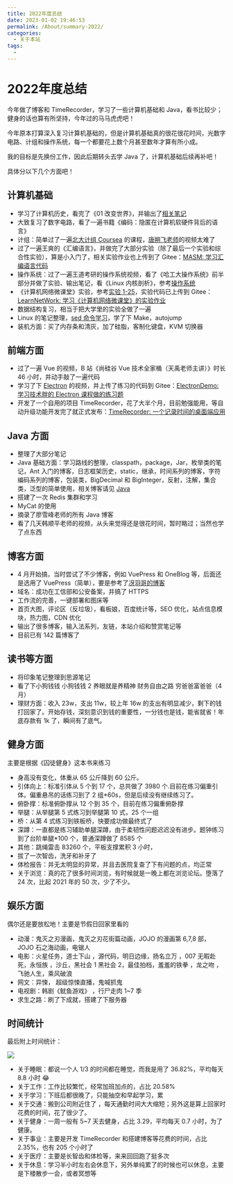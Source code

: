 ```yaml
---
title: 2022年度总结
date: 2023-01-02 19:46:53
permalink: /About/summary-2022/
categories:
  - 关于本站
tags:
  - 
---
```


# 2022年度总结


今年做了博客和 TimeRecorder，学习了一些计算机基础和 Java，看书比较少；健身的话也算有所坚持，今年过的马马虎虎吧！

今年原本打算深入复习计算机基础的，但是计算机基础真的很花很花时间，光数字电路、计组和操作系统，每一个都要花上数个月甚至数年才算有所小成。

我的目标是先换份工作，因此后期转头去学 Java 了，计算机基础后续再补吧！

<!-- more -->

具体分以下几个方面吧！

## 计算机基础

* 学习了计算机历史，看完了《01 改变世界》，并输出了[相关笔记](https://www.peterjxl.com/ComputerHistory/introduce/)
* 大致复习了数字电路，看了一遍书籍《编码：隐匿在计算机软硬件背后的语言》
* 计组：简单过了一遍[北大计组 Coursea](https://www.coursera.org/learn/jisuanji-zucheng/home/week/1) 的课程，[唐朔飞老师](https://www.bilibili.com/video/BV1WW411Q7PF/)的视频太难了
* 过了一遍王爽的《汇编语言》，并做完了大部分实验（除了最后一个实验和综合性实验），算是小入门了，相关实验作业也上传到了 Gitee：[MASM: 学习汇编语言代码](https://gitee.com/peterjxl/masm)
* 操作系统：过了一遍王道考研的操作系统视频，看了《哈工大操作系统》前半部分并做了实验、输出笔记，看《Linux 内核剖析》，参考[操作系统](https://www.peterjxl.com/ComputerOS/before-learn/)
* 《计算机网络微课堂》实验，参考[实验 1-25](https://www.peterjxl.com/Network/lab1-PacketTracer/)，实验代码已上传到 Gitee：[LearnNetWork: 学习《计算机网络微课堂》的实验作业](https://gitee.com/peterjxl/learn-net-work)
* 数据结构复习，相当于把大学里的实验全做了一遍
* Linux 的笔记整理，[sed 命令学习](https://www.peterjxl.com/Linux/sed/)，学了下 Make，autojump
* 装机方面：买了内存条和清灰，加了硅脂，客制化键盘，KVM 切换器


## 前端方面

* 过了一遍 Vue 的视频，B 站《尚硅谷 Vue 技术全家桶（天禹老师主讲）》时长 46 小时，并动手敲了一遍代码
* 学习了下 [Electron](https://www.bilibili.com/video/BV177411s7Lt/?spm_id_from=333.337.search-card.all.click&vd_source=75da020020273864e366b53a452c8ad9) 的视频，并上传了练习的代码到 Gitee：[ElectronDemo: 学习技术胖的 Electron 课程做的练习题](https://gitee.com/peterjxl/ElectronDemo)
* 开发了一个自用的项目 TimeRecorder，花了大半个月，目前勉强能用，等自动升级功能开发完了就正式发布：[TimeRecorder: 一个记录时间的桌面端应用](https://gitee.com/peterjxl/TimeRecorder)


## Java 方面

* 整理了大部分笔记
* Java 基础方面：学习路线的整理，classpath，package，Jar，枚举类的笔记，Ant 入门的博客，日志框架历史，static，继承，时间系列的博客，字符编码系列的博客，包装类，BigDecimal 和 BigInteger，反射，注解，集合类，泛型的简单使用，相关博客请见 [Java ](https://www.peterjxl.com/Java/)
* 搭建了一次 Redis 集群和学习
* MyCat 的使用
* 摘录了廖雪峰老师的所有 Java 博客
* 看了几天韩顺平老师的视频，从头来觉得还是很花时间，暂时略过；当然也学了点东西


## 博客方面

* 4 月开始搞，当时尝试了不少博客，例如 VuePress 和 OneBlog 等，后面还是选用了 VuePress（简单），要是参考了[冴羽哥的博客](https://github.com/mqyqingfeng/Blog/issues/279)
* 域名：成功在工信部和公安备案，并搞了 HTTPS
* 工作流的完善，一键部署和图床等
* 首页大图，评论区（反垃圾），看板娘，百度统计等，SEO 优化，站点信息模块，热力图，CDN 优化
* 输出了很多博客，输入法系列，友链，本站介绍和赞赏笔记等
* 目前已有 142 篇博客了


## 读书等方面

* 将印象笔记整理到思源笔记
* 看了下小狗钱钱 小狗钱钱 2   养眼就是养精神   财务自由之路   穷爸爸富爸爸（4 月）
* 理财方面：收入 23w，支出 11w，较上年 16w 的支出有明显减少，剩下的钱打回家了。开始存钱，深刻意识到钱的重要性，一分钱也是钱，能省就省！年底存款有 1k 了，瞬间有了底气。


## 健身方面

主要是根据《囚徒健身》这本书来练习

* 身高没有变化，体重从 65 公斤降到 60 公斤。
* 引体向上：标准引体从 5 个到 17 个，总共做了 3980 个.目前在练习偏重引体。偏重悬吊的话练习到了 2 组*60s，但是后续没有继续练习了。
* 俯卧撑：标准俯卧撑从 12 个到 35 个，目前在练习偏重俯卧撑
* 举腿：从举腿第 5 式练习到举腿第 10 式，25 个一组
* 桥：从第 4 式练习到铁板桥，快要成功做最终式了
* 深蹲：一直都是练习辅助单腿深蹲，由于柔韧性问题迟迟没有进步。题钟练习到了台阶单腿*100 个，普通深蹲做了 8585 个
* 其他：跳绳雷击 83260 个，平板支撑累积 3 小时，
* 拔了一次智齿，洗牙和补牙了
* 体检报告：并无太明显的异常，并且去医院复查了下有问题的点，均正常
* 关于浏览：真的花了很多时间浏览，有时候就是一晚上都在浏览论坛。堕落了 24 次，比起 2021 年的 50 次，少了不少。


## 娱乐方面

偶尔还是要放松地！主要是节假日回家里看的

* 动漫：鬼灭之刃漫画，鬼灭之刃花街篇动画，JOJO 的漫画第 6,7,8 部，JOJO 石之海动画，电锯人
* 电影：火星任务，道士下山 ，源代码，明日边缘，扬名立万  ，007 无暇赴死，永恒族 ，沙丘，黑社会 1   黑社会 2，最佳拍档，羞羞的铁拳 ，龙之吻 ，飞驰人生，乘风破浪
* 网文：异悚， 超级惊悚直播，鬼喊抓鬼
* 电视剧：韩剧《鱿鱼游戏》 ，行尸走肉 1~7 季
* 求生之路：刷了下成就，搭建了下服务器

## 时间统计

最后附上时间统计：

![](https://image.peterjxl.com/blog/2022%E6%97%B6%E9%97%B4%E8%AE%B0%E5%BD%95%E7%BB%9F%E8%AE%A1.png)

* 关于睡眠：都说一个人 1/3 的时间都在睡觉，而我是用了 36.82%，平均每天 8.8 小时 😂
* 关于工作：工作比较繁忙，经常加班加点的，占比 20.58%
* 关于学习：下班后都很晚了，只能抽空和早起学习，累
* 关于交通：搬到公司附近住了 ，每天通勤时间大大缩短；另外这是算上回家时花费的时间，花了很少了。
* 关于健身：一周一般有 5~7 天去健身，占比 3.29，平均每天 0.7 小时，为了健康。
* 关于事业：主要是开发 TimeRecorder 和搭建博客等花费的时间，占比 2.35%，也有 205 个小时了
* 关于医疗：主要是长智齿和体检等，来来回回跑了挺多次
* 关于休息：学习半小时左右会休息下，另外单纯累了的时候也可以休息，主要是下楼散步一会，或者冥想等